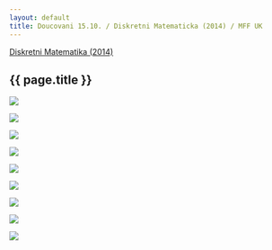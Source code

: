 ```yaml
---
layout: default
title: Doucovani 15.10. / Diskretni Matematicka (2014) / MFF UK
---
```


[Diskretni Matematika (2014)](../2014-diskretni-matematika.html)

## {{ page.title }}

<style>
img {
    max-width: 60em;
}
</style>


![](http://notes-drive.ondrejsika.com/mff/2014/diskretni-matematika-doucovani/2014-10-15/1.jpg)

![](http://notes-drive.ondrejsika.com/mff/2014/diskretni-matematika-doucovani/2014-10-15/2.jpg)

![](http://notes-drive.ondrejsika.com/mff/2014/diskretni-matematika-doucovani/2014-10-15/3.jpg)

![](http://notes-drive.ondrejsika.com/mff/2014/diskretni-matematika-doucovani/2014-10-15/4.jpg)

![](http://notes-drive.ondrejsika.com/mff/2014/diskretni-matematika-doucovani/2014-10-15/5.jpg)

![](http://notes-drive.ondrejsika.com/mff/2014/diskretni-matematika-doucovani/2014-10-15/6.jpg)

![](http://notes-drive.ondrejsika.com/mff/2014/diskretni-matematika-doucovani/2014-10-15/7.jpg)

![](http://notes-drive.ondrejsika.com/mff/2014/diskretni-matematika-doucovani/2014-10-15/7.jpg)

![](http://notes-drive.ondrejsika.com/mff/2014/diskretni-matematika-doucovani/2014-10-15/8.jpg)

